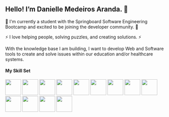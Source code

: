 ## Hello! I’m Danielle Medeiros Aranda.  👋

🌱 I'm currently a student with the Springboard Software Engineering Bootcamp and excited to be joining the developer community. 🌱

⚡ I love helping people, solving puzzles, and creating solutions. ⚡

With the knowledge base I am building, I want to develop Web and Software tools to create and solve issues within our education and/or healthcare systems. 


#### My Skill Set

<img src="https://cdn.jsdelivr.net/gh/devicons/devicon/icons/html5/html5-original.svg" height = 50px width=50px/> <img src="https://cdn.jsdelivr.net/gh/devicons/devicon/icons/css3/css3-original.svg" height = 50px width=50px/> <img src="https://cdn.jsdelivr.net/gh/devicons/devicon/icons/javascript/javascript-original.svg" height = 50px width=50px/> <img src="https://cdn.jsdelivr.net/gh/devicons/devicon/icons/python/python-original-wordmark.svg" height = 50px width=50px/> <img src="https://cdn.jsdelivr.net/gh/devicons/devicon/icons/flask/flask-original-wordmark.svg" height = 50px width=50px /> <img src="https://cdn.jsdelivr.net/gh/devicons/devicon/icons/postgresql/postgresql-plain-wordmark.svg" height = 50px width=50px/> <img src="https://cdn.jsdelivr.net/gh/devicons/devicon/icons/sqlalchemy/sqlalchemy-original-wordmark.svg" height = 50px width=50px/> <img src="https://cdn.jsdelivr.net/gh/devicons/devicon/icons/express/express-original.svg"  height = 50px width=50px/> <img src="https://cdn.jsdelivr.net/gh/devicons/devicon/icons/nodejs/nodejs-original-wordmark.svg" height = 50px width=50px/> <img src="https://cdn.jsdelivr.net/gh/devicons/devicon/icons/react/react-original-wordmark.svg" height = 50px width=50px/> <img src="https://cdn.jsdelivr.net/gh/devicons/devicon/icons/jquery/jquery-plain-wordmark.svg" height = 50px width=50px/> <img src="https://cdn.jsdelivr.net/gh/devicons/devicon/icons/bootstrap/bootstrap-original.svg" height = 50px width=50px /> <img src="https://cdn.jsdelivr.net/gh/devicons/devicon/icons/heroku/heroku-original-wordmark.svg" height = 50px width=50px/>




<!--
**DLMedeiro/dlmedeiro** is a ✨ _special_ ✨ repository because its `README.md` (this file) appears on your GitHub profile.

Here are some ideas to get you started:

- 🔭 I’m currently working on ...
- 🌱 I’m currently learning ...
- 👯 I’m looking to collaborate on ...
- 🤔 I’m looking for help with ...
- 💬 Ask me about ...
- 📫 How to reach me: ...
- 😄 Pronouns: ...
- ⚡ Fun fact: ...
-->
